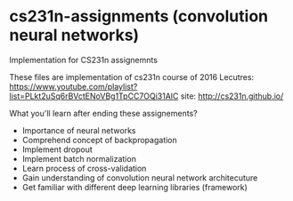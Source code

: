 # cs231n-assignments (convolution neural networks)
Implementation for CS231n assignemnts

These files are implementation of cs231n course of 2016
Lecutres: https://www.youtube.com/playlist?list=PLkt2uSq6rBVctENoVBg1TpCC7OQi31AlC
site: http://cs231n.github.io/

What you'll learn after ending these assignements?
- Importance of neural networks
- Comprehend concept of backpropagation
- Implement dropout
- Implement batch normalization
- Learn process of cross-validation
- Gain understanding of convolution neural network architecuture
- Get familiar with different deep learning libraries (framework)
